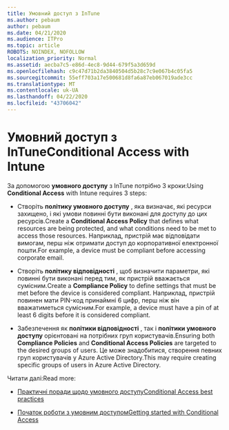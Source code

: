 ```yaml
---
title: Умовний доступ з InTune
ms.author: pebaum
author: pebaum
ms.date: 04/21/2020
ms.audience: ITPro
ms.topic: article
ROBOTS: NOINDEX, NOFOLLOW
localization_priority: Normal
ms.assetid: aecba7c5-e86d-4ec8-9d44-679f5a3d659d
ms.openlocfilehash: c9c47d71b2da3840504d5b28c7c9e067b4c05fa5
ms.sourcegitcommit: 55eff703a17e500681d8fa6a87eb067019ade3cc
ms.translationtype: MT
ms.contentlocale: uk-UA
ms.lasthandoff: 04/22/2020
ms.locfileid: "43706042"
---
```

# <a name="conditional-access-with-intune"></a><span data-ttu-id="8e3d2-102">Умовний доступ з InTune</span><span class="sxs-lookup"><span data-stu-id="8e3d2-102">Conditional Access with Intune</span></span>

<span data-ttu-id="8e3d2-103">За допомогою **умовного доступу** з InTune потрібно 3 кроки:</span><span class="sxs-lookup"><span data-stu-id="8e3d2-103">Using **Conditional Access** with Intune requires 3 steps:</span></span> 
  
- <span data-ttu-id="8e3d2-104">Створіть **політику умовного доступу** , яка визначає, які ресурси захищено, і які умови повинні бути виконані для доступу до цих ресурсів.</span><span class="sxs-lookup"><span data-stu-id="8e3d2-104">Create a **Conditional Access Policy** that defines what resources are being protected, and what conditions need to be met to access those resources.</span></span> <span data-ttu-id="8e3d2-105">Наприклад, пристрій має відповідати вимогам, перш ніж отримати доступ до корпоративної електронної пошти.</span><span class="sxs-lookup"><span data-stu-id="8e3d2-105">For example, a device must be compliant before accessing corporate email.</span></span> 
    
- <span data-ttu-id="8e3d2-106">Створіть **політику відповідності** , щоб визначити параметри, які повинні бути виконані перед тим, як пристрій вважається сумісним.</span><span class="sxs-lookup"><span data-stu-id="8e3d2-106">Create a **Compliance Policy** to define settings that must be met before the device is considered compliant.</span></span> <span data-ttu-id="8e3d2-107">Наприклад, пристрій повинен мати PIN-код принаймні 6 цифр, перш ніж він вважатиметься сумісним.</span><span class="sxs-lookup"><span data-stu-id="8e3d2-107">For example, a device must have a pin of at least 6 digits before it is considered compliant.</span></span> 
    
- <span data-ttu-id="8e3d2-108">Забезпечення як **політики відповідності** , так і **політики умовного доступу** орієнтовані на потрібних груп користувачів.</span><span class="sxs-lookup"><span data-stu-id="8e3d2-108">Ensuring both **Compliance Policies** and **Conditional Access Policies** are targeted to the desired groups of users.</span></span> <span data-ttu-id="8e3d2-109">Це може знадобитися, створення певних груп користувачів у Azure Active Directory.</span><span class="sxs-lookup"><span data-stu-id="8e3d2-109">This may require creating specific groups of users in Azure Active Directory.</span></span> 
    
<span data-ttu-id="8e3d2-110">Читати далі:</span><span class="sxs-lookup"><span data-stu-id="8e3d2-110">Read more:</span></span>
  
- [<span data-ttu-id="8e3d2-111">Практичні поради щодо умовного доступу</span><span class="sxs-lookup"><span data-stu-id="8e3d2-111">Conditional Access best practices</span></span>](https://docs.microsoft.com/azure/active-directory/conditional-access/best-practices)
    
- [<span data-ttu-id="8e3d2-112">Початок роботи з умовним доступом</span><span class="sxs-lookup"><span data-stu-id="8e3d2-112">Getting started with Conditional Access </span></span>](https://docs.microsoft.com/azure/active-directory/active-directory-conditional-access-azure-portal-get-started)
    

